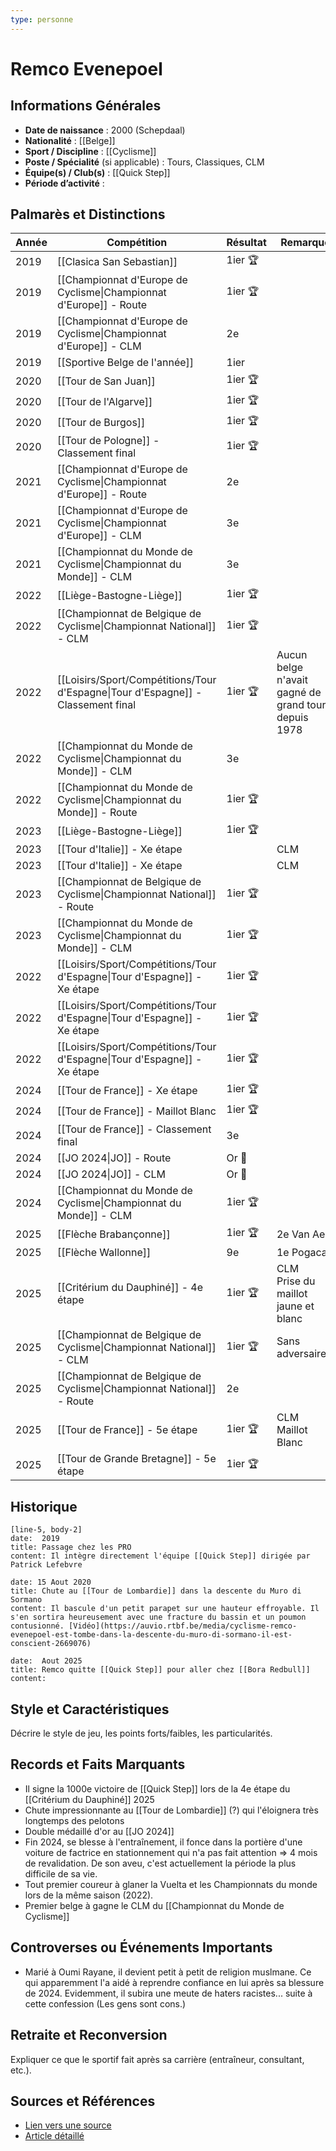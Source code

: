 ```yaml
---
type: personne
---
```

# Remco Evenepoel

## Informations Générales
- **Date de naissance** :  2000 (Schepdaal)
- **Nationalité** :  [[Belge]]
- **Sport / Discipline** :  [[Cyclisme]]
- **Poste / Spécialité** (si applicable) : Tours, Classiques, CLM
- **Équipe(s) / Club(s)** :  [[Quick Step]]
- **Période d’activité** :  

## Palmarès et Distinctions
| Année | Compétition                                                                      | Résultat | Remarque                                            |
| ----- | -------------------------------------------------------------------------------- | -------- | --------------------------------------------------- |
| 2019  | [[Clasica San Sebastian]]                                                        | 1ier 🏆  |                                                     |
| 2019  | [[Championnat d'Europe de Cyclisme\|Championnat d'Europe]] - Route               | 1ier 🏆  |                                                     |
| 2019  | [[Championnat d'Europe de Cyclisme\|Championnat d'Europe]] - CLM                 | 2e       |                                                     |
| 2019  | [[Sportive Belge de l'année]]                                                    | 1ier     |                                                     |
| 2020  | [[Tour de San Juan]]                                                             | 1ier 🏆  |                                                     |
| 2020  | [[Tour de l'Algarve]]                                                            | 1ier 🏆  |                                                     |
| 2020  | [[Tour de Burgos]]                                                               | 1ier 🏆  |                                                     |
| 2020  | [[Tour de Pologne]] - Classement final                                           | 1ier 🏆  |                                                     |
| 2021  | [[Championnat d'Europe de Cyclisme\|Championnat d'Europe]] - Route               | 2e       |                                                     |
| 2021  | [[Championnat d'Europe de Cyclisme\|Championnat d'Europe]] - CLM                 | 3e       |                                                     |
| 2021  | [[Championnat du Monde de Cyclisme\|Championnat du Monde]] - CLM                 | 3e       |                                                     |
| 2022  | [[Liège-Bastogne-Liège]]                                                         | 1ier 🏆  |                                                     |
| 2022  | [[Championnat de Belgique de Cyclisme\|Championnat National]] - CLM              | 1ier 🏆  |                                                     |
| 2022  | [[Loisirs/Sport/Compétitions/Tour d'Espagne\|Tour d'Espagne]] - Classement final | 1ier 🏆  | Aucun belge n'avait gagné de grand tour depuis 1978 |
| 2022  | [[Championnat du Monde de Cyclisme\|Championnat du Monde]] - CLM                 | 3e       |                                                     |
| 2022  | [[Championnat du Monde de Cyclisme\|Championnat du Monde]] - Route               | 1ier 🏆  |                                                     |
| 2023  | [[Liège-Bastogne-Liège]]                                                         | 1ier 🏆  |                                                     |
| 2023  | [[Tour d'Italie]] - Xe étape                                                     |          | CLM                                                 |
| 2023  | [[Tour d'Italie]] - Xe étape                                                     |          | CLM                                                 |
| 2023  | [[Championnat de Belgique de Cyclisme\|Championnat National]] - Route            | 1ier 🏆  |                                                     |
| 2023  | [[Championnat du Monde de Cyclisme\|Championnat du Monde]] - CLM                 | 1ier 🏆  |                                                     |
| 2022  | [[Loisirs/Sport/Compétitions/Tour d'Espagne\|Tour d'Espagne]] - Xe étape         | 1ier 🏆  |                                                     |
| 2022  | [[Loisirs/Sport/Compétitions/Tour d'Espagne\|Tour d'Espagne]] - Xe étape         | 1ier 🏆  |                                                     |
| 2022  | [[Loisirs/Sport/Compétitions/Tour d'Espagne\|Tour d'Espagne]] - Xe étape         | 1ier 🏆  |                                                     |
| 2024  | [[Tour de France]] - Xe étape                                                    | 1ier 🏆  |                                                     |
| 2024  | [[Tour de France]] - Maillot Blanc                                               | 1ier 🏆  |                                                     |
| 2024  | [[Tour de France]] - Classement final                                            | 3e       |                                                     |
| 2024  | [[JO 2024\|JO]] - Route                                                          | Or 🥇    |                                                     |
| 2024  | [[JO 2024\|JO]] - CLM                                                            | Or 🥇    |                                                     |
| 2024  | [[Championnat du Monde de Cyclisme\|Championnat du Monde]] - CLM                 | 1ier 🏆  |                                                     |
| 2025  | [[Flèche Brabançonne]]                                                           | 1ier 🏆  | 2e Van Aert                                         |
| 2025  | [[Flèche Wallonne]]                                                              | 9e       | 1e Pogacar                                          |
| 2025  | [[Critérium du Dauphiné]] - 4e étape                                             | 1ier 🏆  | CLM<br>Prise du maillot jaune et blanc              |
| 2025  | [[Championnat de Belgique de Cyclisme\|Championnat National]] - CLM              | 1ier 🏆  | Sans adversaire...                                  |
| 2025  | [[Championnat de Belgique de Cyclisme\|Championnat National]] - Route            | 2e       |                                                     |
| 2025  | [[Tour de France]] - 5e étape                                                    | 1ier 🏆  | CLM<br>Maillot Blanc                                |
| 2025  | [[Tour de Grande Bretagne]] - 5e étape                                           | 1ier 🏆  |                                                     |
## Historique
```timeline-labeled
[line-5, body-2]
date:  2019
title: Passage chez les PRO
content: Il intègre directement l'équipe [[Quick Step]] dirigée par Patrick Lefebvre

date: 15 Aout 2020
title: Chute au [[Tour de Lombardie]] dans la descente du Muro di Sormano
content: Il bascule d'un petit parapet sur une hauteur effroyable. Il s'en sortira heureusement avec une fracture du bassin et un poumon contusionné. [Vidéo](https://auvio.rtbf.be/media/cyclisme-remco-evenepoel-est-tombe-dans-la-descente-du-muro-di-sormano-il-est-conscient-2669076)

date:  Aout 2025
title: Remco quitte [[Quick Step]] pour aller chez [[Bora Redbull]]
content:
```

## Style et Caractéristiques
Décrire le style de jeu, les points forts/faibles, les particularités.

## Records et Faits Marquants
- Il signe la 1000e victoire de [[Quick Step]] lors de la 4e étape du [[Critérium du Dauphiné]] 2025
- Chute impressionnante au [[Tour de Lombardie]] (?) qui l'éloignera très longtemps des pelotons
- Double médaillé d'or au [[JO 2024]]
- Fin 2024, se blesse à l'entraînement, il fonce dans la portière d'une voiture de factrice en stationnement qui n'a pas fait attention => 4 mois de revalidation. De son aveu, c'est actuellement la période la plus difficile de sa vie.
- Tout premier coureur à glaner la Vuelta et les Championnats du monde lors de la même saison (2022).
- Premier belge à gagne le CLM du [[Championnat du Monde de Cyclisme]]

## Controverses ou Événements Importants
- Marié à Oumi Rayane, il devient petit à petit de religion muslmane. Ce qui apparemment l'a aidé à reprendre confiance en lui après sa blessure de 2024. Evidemment, il subira une meute de haters racistes... suite à cette confession (Les gens sont cons.)

## Retraite et Reconversion
Expliquer ce que le sportif fait après sa carrière (entraîneur, consultant, etc.).

## Sources et Références
- [Lien vers une source](#)
- [Article détaillé](#)
